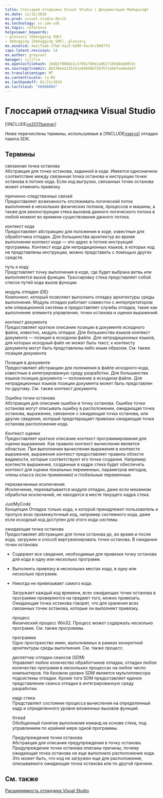 ```yaml
---
title: Глоссарий отладчика Visual Studio | Документация Майкрософт
ms.date: 11/15/2016
ms.prod: visual-studio-dev14
ms.technology: vs-ide-sdk
ms.topic: reference
helpviewer_keywords:
- glossary [Debugging SDK]
- debugging [Debugging SDK], glossary
ms.assetid: 4a2cfaab-1fbd-4a23-bd00-9ac4cc50d7fd
caps.latest.revision: 14
ms.author: gregvanl
manager: jillfra
ms.openlocfilehash: 19d82f006bb1c37981f60e1a0b2710588eb0053c
ms.sourcegitcommit: 8b538eea125241e9d6d8b7297b72a66faa9a4a47
ms.translationtype: MT
ms.contentlocale: ru-RU
ms.lasthandoff: 01/23/2019
ms.locfileid: "58980004"
---
```

# <a name="visual-studio-debugger-glossary"></a>Глоссарий отладчика Visual Studio
[!INCLUDE[vs2017banner](../../../includes/vs2017banner.md)]

Ниже перечислены термины, используемые в [!INCLUDE[vsprvs](../../../includes/vsprvs-md.md)] отладки пакета SDK.  
  
## <a name="terms"></a>Термины  
 связанная точка останова  
 Абстракция для точки останова, заданной в коде. Имеется однозначное соответствие между связанная точка останова и инструкции точки останова в потоке кода. Если код выгрузки, связанных точек останова может отменить привязку.  
  
 причинно-следственных связей  
 Предоставляет возможность отслеживать логический поток выполнения в нескольких физических потоков, процессов и машины, а также для реконструкции стека вызовов данного логического потока в любой момент во времени существования данного потока.  
  
 контекст кода  
 Предоставляет абстракцию для положения в коде, известные для обработчика отладки. Для большинства архитектур во время выполнения контекст кода — это адрес в потоке инструкций программы. Контекст кода для нетрадиционных языков, в которых код не представлены инструкции, можно представить с помощью других средств.  
  
 путь к коду  
 Представляет точку выполнения в коде, где будет выбрана ветвь или выполняется вызов функции. Трассировку стека представляет собой список путей кода вызов функции.  
  
 модуль отладки (DE)  
 Компонент, который позволяет выполнить отладку архитектуры среды выполнения. Модуль отладки работает совместно с интерпретатором или операционной системы и предоставляет службы отладки, такие как выполнение элемента управления, точки останова и оценки выражений.  
  
 контекст документа  
 Предоставляет краткое описание позиции в документе исходного файла, известно, модуль отладки. Для большинства языков контекст документа — позиция в исходном файле. Для нетрадиционных языков, для которых исходный файл не может быть текст, к контексту документа могут быть представлены либо иным образом. См. также *позиция документа*.  
  
 Позиция в документе  
 Предоставляет абстракцию для положения в файле исходного кода, известные в интегрированную среду разработки. Для большинства языков позиции документа — положение в исходном файле. Для нетрадиционных языков позиции документа может быть представлен по-другому. См. также *контекст документа*.  
  
 Ошибка точки останова  
 Абстракция для описания ошибки в точку останова. Ошибка точки останова могут описывать ошибку в расположении, ожидающая точка останова, выражение, связанное с ожидающая точка останова, или другие сведения, который предотвращает привязки ожидающая точка останова расположение кода.  
  
 Контекст оценки  
 Предоставляет краткое описание контекст программирования для оценки выражения. Как правило контекст вычисления является областью. При выполнении вычисления выражения в контексте выражения, выражения контекст предоставляет правила области видимости, которые соответствуют его точки создания. Например контексте выражения, созданные в кадре стека будет обеспечить контекст для оценки локальных переменных, параметров методов, члены класса (если применимо) и глобальные переменные.  
  
 перехваченные исключения  
 Исключение, перехватывается модуля отладки, даже если механизм обработки исключений, не находится в месте текущего кадра стека.  
  
 JustMyCode  
 Концепция Отладка только кода, к которой принадлежит пользователь и пропуск всех промежуточный код, например системного кода, даже если исходный код доступен для этого кода системы.  
  
 ожидающая точка останова  
 Предоставляет абстракцию для точки останова до, во время и после кода, загружен и способ виртуализировать точки останова. В ожидании точки останова:  
  
- Содержит все сведения, необходимые для привязки точку останова для кода в одну или несколько программ.  
  
- Выполнить привязку в нескольких местах кода, в одну или несколько программ.  
  
- Никогда не привязывает самого кода.  
  
  Загружает каждый код времени, всех ожидающих точек останова в программе проверяются на предмет того, можно привязать. Ожидающая точка останова говорят, что для хранения всех связанных точек останова, которые он выполняет привязку.  
  
  процесс  
  Физический процесс Win32. Процесс может содержать несколько программ. См. также *программы*.  
  
  программа  
  Одно пространство имен, выполняемых в рамках конкретной архитектуры среды выполнения. См. также *процесс*.  
  
  диспетчер отладки сеансов (SDM)  
  Управляет любое количество обработчиков отладки, отладки любое количество программ в нескольких процессах на любое число компьютеров. На базовом уровне SDM является мультиплексора подсистемы отладки. Кроме того SDM предоставляет единое представление сеанса отладки в интегрированную среду разработки.  
  
  кадр стека  
  Представляет состояние процесса вычисления на определенный кадр и определенного уровня вложенных вызовов функций.  
  
  thread  
  Обобщенный понятие выполнения команд на основе стека, под управлением по крайней мере одной программы.  
  
  Предупреждение точки останова  
  Абстракция для описания предупреждения в точку останова. Предупреждение точки останова описаны причины, почему ожидающая точка останова не еще выполнило расположение кода. Это может быть, что код не загружен еще для расположения, описываемого ожидающая точка останова или по другой причине.  
  
## <a name="see-also"></a>См. также  
 [Расширяемость отладчика Visual Studio](../../../extensibility/debugger/visual-studio-debugger-extensibility.md)
